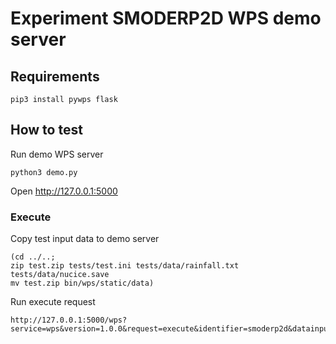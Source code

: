 # Experiment SMODERP2D WPS demo server

## Requirements

    pip3 install pywps flask

## How to test

Run demo WPS server

    python3 demo.py

Open http://127.0.0.1:5000

### Execute

Copy test input data to demo server

    (cd ../..;
    zip test.zip tests/test.ini tests/data/rainfall.txt tests/data/nucice.save
    mv test.zip bin/wps/static/data)

Run execute request

    http://127.0.0.1:5000/wps?service=wps&version=1.0.0&request=execute&identifier=smoderp2d&datainputs=input=http://127.0.0.1:5000/static/data/test.zip
